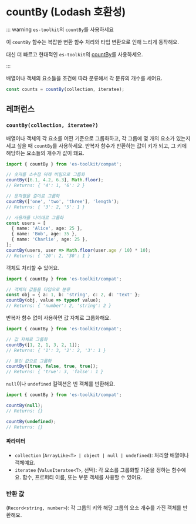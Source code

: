 # countBy (Lodash 호환성)

::: warning `es-toolkit`의 `countBy`를 사용하세요

이 `countBy` 함수는 복잡한 변환 함수 처리와 타입 변환으로 인해 느리게 동작해요.

대신 더 빠르고 현대적인 `es-toolkit`의 [countBy](../../array/countBy.md)를 사용하세요.

:::

배열이나 객체의 요소들을 조건에 따라 분류해서 각 분류의 개수를 세어요.

```typescript
const counts = countBy(collection, iteratee);
```

## 레퍼런스

### `countBy(collection, iteratee?)`

배열이나 객체의 각 요소를 어떤 기준으로 그룹화하고, 각 그룹에 몇 개의 요소가 있는지 세고 싶을 때 `countBy`를 사용하세요. 반복자 함수가 반환하는 값이 키가 되고, 그 키에 해당하는 요소들의 개수가 값이 돼요.

```typescript
import { countBy } from 'es-toolkit/compat';

// 숫자를 소수점 아래 버림으로 그룹화
countBy([6.1, 4.2, 6.3], Math.floor);
// Returns: { '4': 1, '6': 2 }

// 문자열을 길이로 그룹화
countBy(['one', 'two', 'three'], 'length');
// Returns: { '3': 2, '5': 1 }

// 사용자를 나이대로 그룹화
const users = [
  { name: 'Alice', age: 25 },
  { name: 'Bob', age: 35 },
  { name: 'Charlie', age: 25 },
];
countBy(users, user => Math.floor(user.age / 10) * 10);
// Returns: { '20': 2, '30': 1 }
```

객체도 처리할 수 있어요.

```typescript
import { countBy } from 'es-toolkit/compat';

// 객체의 값들을 타입으로 분류
const obj = { a: 1, b: 'string', c: 2, d: 'text' };
countBy(obj, value => typeof value);
// Returns: { 'number': 2, 'string': 2 }
```

반복자 함수 없이 사용하면 값 자체로 그룹화해요.

```typescript
import { countBy } from 'es-toolkit/compat';

// 값 자체로 그룹화
countBy([1, 2, 1, 3, 2, 1]);
// Returns: { '1': 3, '2': 2, '3': 1 }

// 불린 값으로 그룹화
countBy([true, false, true, true]);
// Returns: { 'true': 3, 'false': 1 }
```

`null`이나 `undefined` 컬렉션은 빈 객체를 반환해요.

```typescript
import { countBy } from 'es-toolkit/compat';

countBy(null);
// Returns: {}

countBy(undefined);
// Returns: {}
```

#### 파라미터

- `collection` (`ArrayLike<T> | object | null | undefined`): 처리할 배열이나 객체예요.
- `iteratee` (`ValueIteratee<T>`, 선택): 각 요소를 그룹화할 기준을 정하는 함수예요. 함수, 프로퍼티 이름, 또는 부분 객체를 사용할 수 있어요.

### 반환 값

(`Record<string, number>`): 각 그룹의 키와 해당 그룹의 요소 개수를 가진 객체를 반환해요.

